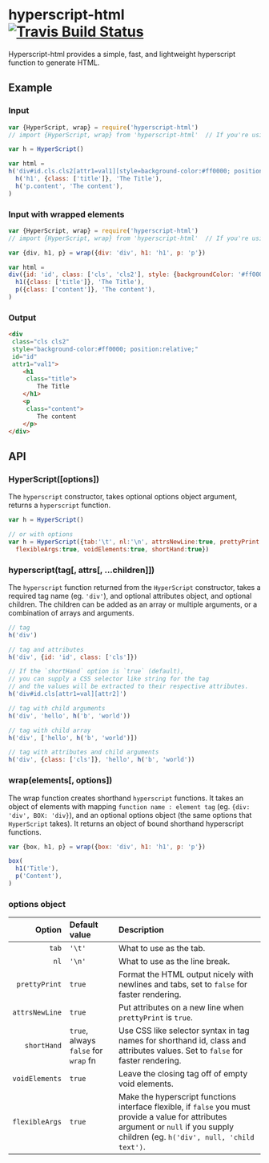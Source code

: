[travis]:       https://travis-ci.org/arccoza/hyperscript-html
[travis-img]:   https://img.shields.io/travis/arccoza/hyperscript-html.svg

# hyperscript-html [![Travis Build Status][travis-img]][travis]
Hyperscript-html provides a simple, fast, and lightweight hyperscript function to generate HTML.

## Example

### Input
```js
var {HyperScript, wrap} = require('hyperscript-html')
// import {HyperScript, wrap} from 'hyperscript-html'  // If you're using es modules.

var h = HyperScript()

var html = 
h('div#id.cls.cls2[attr1=val1][style=background-color:#ff0000; position:relative]',
  h('h1', {class: ['title']}, 'The Title'),
  h('p.content', 'The content'),
)
```

### Input with wrapped elements
```js
var {HyperScript, wrap} = require('hyperscript-html')
// import {HyperScript, wrap} from 'hyperscript-html'  // If you're using es modules.

var {div, h1, p} = wrap({div: 'div', h1: 'h1', p: 'p'})

var html = 
div({id: 'id', class: ['cls', 'cls2'], style: {backgroundColor: '#ff0000', position: 'relative'}},
  h1({class: ['title']}, 'The Title'),
  p({class: ['content']}, 'The content'),
)
```

### Output
```html
<div
 class="cls cls2"
 style="background-color:#ff0000; position:relative;"
 id="id"
 attr1="val1">
	<h1
	 class="title">
		The Title
	</h1>
	<p
	 class="content">
		The content
	</p>
</div>
```

## API

### HyperScript([options])

The `hyperscript` constructor, takes optional options object argument, returns a `hyperscript` function.

```js
var h = HyperScript()

// or with options
var h = HyperScript({tab:'\t', nl:'\n', attrsNewLine:true, prettyPrint:true,
  flexibleArgs:true, voidElements:true, shortHand:true})
```

### hyperscript(tag[, attrs[, ...children]])

The `hyperscript` function returned from the `HyperScript` constructor, takes a required tag name (eg. `'div'`), and optional attributes object, and optional children. The children can be added as an array or multiple arguments, or a combination of arrays and arguments.

```js
// tag
h('div')

// tag and attributes
h('div', {id: 'id', class: ['cls']})

// If the `shortHand` option is `true` (default),
// you can supply a CSS selector like string for the tag
// and the values will be extracted to their respective attributes.
h('div#id.cls[attr1=val][attr2]')

// tag with child arguments
h('div', 'hello', h('b', 'world'))

// tag with child array
h('div', ['hello', h('b', 'world')])

// tag with attributes and child arguments
h('div', {class: ['cls']}, 'hello', h('b', 'world'))
```

### wrap(elements[, options])

The wrap function creates shorthand `hyperscript` functions. It takes an object of elements with mapping `function name : element tag` (eg. `{div: 'div', BOX: 'div}`), and an optional options object (the same options that `HyperScript` takes). It returns an object of bound shorthand hyperscript functions.

```js
var {box, h1, p} = wrap({box: 'div', h1: 'h1', p: 'p'})

box(
  h1('Title'),
  p('Content'),
)
```

### options object

**Option** | **Default value** | **Description**
---:|:---|:---
`tab` | `'\t'` | What to use as the tab.
`nl` | `'\n'` | What to use as the line break.
`prettyPrint` | `true` | Format the HTML output nicely with newlines and tabs, set to `false` for faster rendering.
`attrsNewLine` | `true` | Put attributes on a new line when `prettyPrint` is `true`.
`shortHand` | `true`, always `false` for `wrap` fn | Use CSS like selector syntax in tag names for shorthand id, class and attributes values. Set to `false` for faster rendering.
`voidElements` | `true` | Leave the closing tag off of empty void elements.
`flexibleArgs` | `true` | Make the hyperscript functions interface flexible, if `false` you must provide a value for attributes argument or `null` if you supply children (eg. `h('div', null, 'child text')`.
